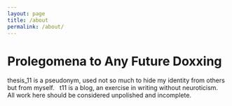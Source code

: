 ```yaml
---
layout: page
title: /about
permalink: /about/
---
```


# Prolegomena to Any Future Doxxing

thesis_11 is a pseudonym, used not so much to hide my identity from others but from myself.
&nbsp;
t11 is a blog, an exercise in writing without neuroticism.
&nbsp;
All work here should be considered unpolished and incomplete.
